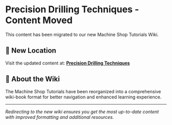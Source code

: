 # Precision Drilling Techniques - Content Moved

This content has been migrated to our new Machine Shop Tutorials Wiki.

## 📍 New Location

Visit the updated content at:
**[Precision Drilling Techniques](https://jonilsson.github.io/machine-shop-tutorials/drill_press/precision_techniques/)**

## 🔧 About the Wiki

The Machine Shop Tutorials have been reorganized into a comprehensive
wiki-book format for better navigation and enhanced learning experience.

---

*Redirecting to the new wiki ensures you get the most up-to-date content
with improved formatting and additional resources.*
